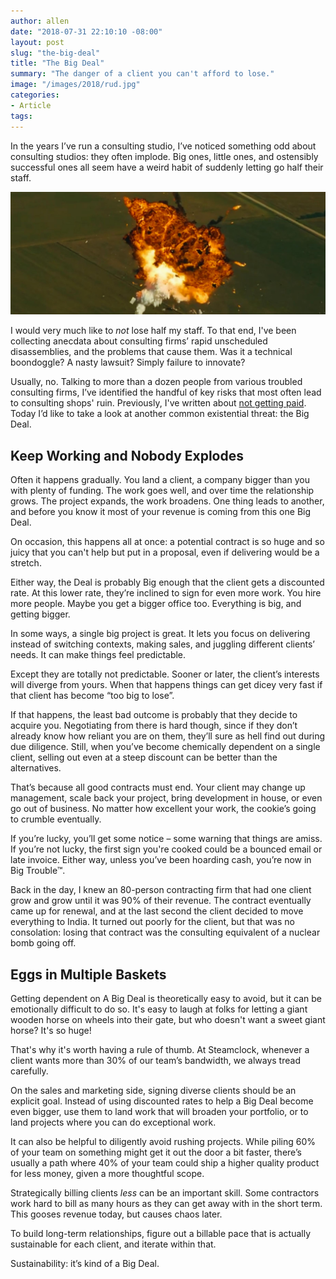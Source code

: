 ```yaml
---
author: allen
date: "2018-07-31 22:10:10 -08:00"
layout: post
slug: "the-big-deal"
title: "The Big Deal"
summary: "The danger of a client you can't afford to lose."
image: "/images/2018/rud.jpg"
categories:
- Article
tags:
---
```


In the years I’ve run a consulting studio, I’ve noticed something odd about consulting studios: they often implode. Big ones, little ones, and ostensibly successful ones all seem have a weird habit of suddenly letting go half their staff.

<img src="/images/2018/rud.jpg">

I would very much like to *not* lose half my staff. To that end, I've been collecting anecdata about consulting firms’ rapid unscheduled disassemblies, and the problems that cause them. Was it a technical boondoggle? A nasty lawsuit? Simply failure to innovate?

Usually, no. Talking to more than a dozen people from various troubled consulting firms, I’ve identified the handful of key risks that most often lead to consulting shops' ruin. Previously, I've written about [not getting paid](https://allenpike.com/2016/getting-paid-receivables/). Today I’d like to take a look at another common existential threat: the Big Deal.

## Keep Working and Nobody Explodes
Often it happens gradually. You land a client, a company bigger than you with plenty of funding. The work goes well, and over time the relationship grows. The project expands, the work broadens. One thing leads to another, and before you know it most of your revenue is coming from this one Big Deal.

On occasion, this happens all at once: a potential contract is so huge and so juicy that you can't help but put in a proposal, even if delivering would be a stretch.

Either way, the Deal is probably Big enough that the client gets a discounted rate. At this lower rate, they’re inclined to sign for even more work. You hire more people. Maybe you get a bigger office too. Everything is big, and getting bigger.

In some ways, a single big project is great. It lets you focus on delivering instead of switching contexts, making sales, and juggling different clients’ needs. It can make things feel predictable.

Except they are totally not predictable. Sooner or later, the client’s interests will diverge from yours. When that happens things can get dicey very fast if that client has become “too big to lose”.

If that happens, the least bad outcome is probably that they decide to acquire you. Negotiating from there is hard though, since if they don’t already know how reliant you are on them, they’ll sure as hell find out during due diligence. Still, when you’ve become chemically dependent on a single client, selling out even at a steep discount can be better than the alternatives.

That’s because all good contracts must end. Your client may change up management, scale back your project, bring development in house, or even go out of business. No matter how excellent your work, the cookie’s going to crumble eventually.

If you’re lucky, you’ll get some notice – some warning that things are amiss. If you’re not lucky, the first sign you're cooked could be a bounced email or late invoice. Either way, unless you’ve been hoarding cash, you’re now in Big Trouble™.

Back in the day, I knew an 80-person contracting firm that had one client grow and grow until it was 90% of their revenue. The contract eventually came up for renewal, and at the last second the client decided to move everything to India. It turned out poorly for the client, but that was no consolation: losing that contract was the consulting equivalent of a nuclear bomb going off.

## Eggs in Multiple Baskets

Getting dependent on A Big Deal is theoretically easy to avoid, but it can be emotionally difficult to do so. It's easy to laugh at folks for letting a giant wooden horse on wheels into their gate, but who doesn't want a sweet giant horse? It's so huge!

That's why it's worth having a rule of thumb. At Steamclock, whenever a client wants more than 30% of our team’s bandwidth, we always tread carefully.

On the sales and marketing side, signing diverse clients should be an explicit goal. Instead of using discounted rates to help a Big Deal become even bigger, use them to land work that will broaden your portfolio, or to land projects where you can do exceptional work.

It can also be helpful to diligently avoid rushing projects. While piling 60% of your team on something might get it out the door a bit faster, there’s usually a path where 40% of your team could ship a higher quality product for less money, given a more thoughtful scope.

Strategically billing clients *less* can be an important skill. Some contractors work hard to bill as many hours as they can get away with in the short term. This gooses revenue today, but causes chaos later.

To build long-term relationships, figure out a billable pace that is actually sustainable for each client, and iterate within that.

Sustainability: it’s kind of a Big Deal.
